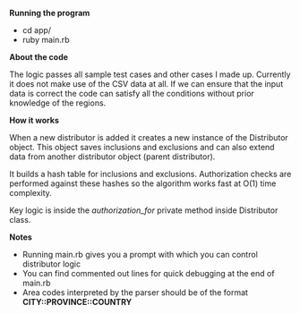 **Running the program**

* cd app/
* ruby main.rb

**About the code**

The logic passes all sample test cases and other cases I made up. Currently it does not make use of the CSV data at all. If we can ensure that the input data is correct the code can satisfy all the conditions without prior knowledge of the regions.

**How it works**

When a new distributor is added it creates a new instance of the Distributor object. This object saves inclusions and exclusions and can also extend data from another distributor object (parent distributor).

It builds a hash table for inclusions and exclusions. Authorization checks are performed against these hashes so the algorithm works fast at O(1) time complexity.

Key logic is inside the *authorization_for* private method inside Distributor class.

**Notes**

* Running main.rb gives you a prompt with which you can control distributor logic
* You can find commented out lines for quick debugging at the end of main.rb
* Area codes interpreted by the parser should be of the format **CITY::PROVINCE::COUNTRY**
